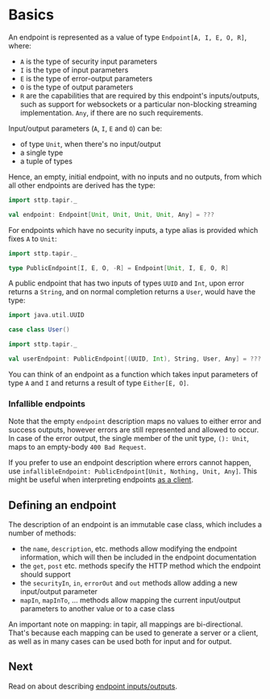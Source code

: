 # Basics

An endpoint is represented as a value of type `Endpoint[A, I, E, O, R]`, where:

* `A` is the type of security input parameters
* `I` is the type of input parameters
* `E` is the type of error-output parameters
* `O` is the type of output parameters
* `R` are the capabilities that are required by this endpoint's inputs/outputs, such as support for websockets or a particular non-blocking streaming implementation. `Any`, if there are no such requirements.

Input/output parameters (`A`, `I`, `E` and `O`) can be:

* of type `Unit`, when there's no input/output
* a single type
* a tuple of types

Hence, an empty, initial endpoint, with no inputs and no outputs, from which all other endpoints are  derived has the type:

```scala mdoc:compile-only
import sttp.tapir._

val endpoint: Endpoint[Unit, Unit, Unit, Unit, Any] = ???
```

For endpoints which have no security inputs, a type alias is provided which fixes `A` to `Unit`:

```scala mdoc:compile-only
import sttp.tapir._

type PublicEndpoint[I, E, O, -R] = Endpoint[Unit, I, E, O, R]
```

A public endpoint that has two inputs of types `UUID` and `Int`, upon error returns a `String`, and on normal 
completion returns a `User`, would have the type:

```scala mdoc:invisible
import java.util.UUID

case class User()
```
 
```scala mdoc:compile-only
import sttp.tapir._

val userEndpoint: PublicEndpoint[(UUID, Int), String, User, Any] = ???
```

You can think of an endpoint as a function which takes input parameters of type `A` and `I` and returns a result of type 
`Either[E, O]`.

### Infallible endpoints

Note that the empty `endpoint` description maps no values to either error and success outputs, however errors
are still represented and allowed to occur. In case of the error output, the single member of the unit type, `(): Unit`, 
maps to an empty-body `400 Bad Request`.

If you prefer to use an endpoint description where errors cannot happen, use 
`infallibleEndpoint: PublicEndpoint[Unit, Nothing, Unit, Any]`. This might be useful when
interpreting endpoints [as a client](../client/sttp.md).

## Defining an endpoint

The description of an endpoint is an immutable case class, which includes a number of methods:

* the `name`, `description`, etc. methods allow modifying the endpoint information, which will then be included in the 
  endpoint documentation
* the `get`, `post` etc. methods specify the HTTP method which the endpoint should support
* the `securityIn`, `in`, `errorOut` and `out` methods allow adding a new input/output parameter
* `mapIn`, `mapInTo`, ... methods allow mapping the current input/output parameters to another value or to a case class

An important note on mapping: in tapir, all mappings are bi-directional. That's because each mapping can be used to 
generate a server or a client, as well as in many cases can be used both for input and for output.

## Next

Read on about describing [endpoint inputs/outputs](ios.md).
